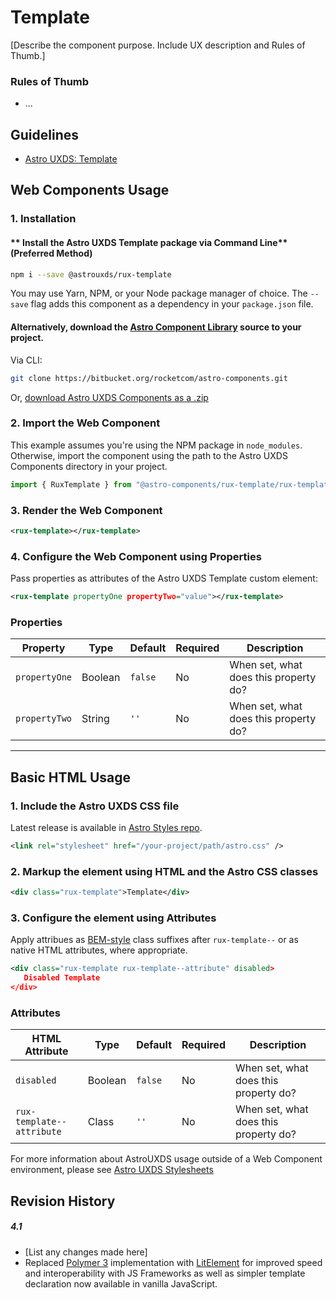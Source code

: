 # Template 
[Describe the component purpose. Include UX description and Rules of Thumb.]

### Rules of Thumb
- ...

## Guidelines

* [Astro UXDS: Template](https://www.astrouxds.com/ui-components/template)


## Web Components Usage

### 1. Installation
#### ** Install the Astro UXDS Template package via Command Line** (Preferred Method)

```sh
npm i --save @astrouxds/rux-template
```

You may use Yarn, NPM, or your Node package manager of choice. The `--save` flag adds this component as a dependency in your `package.json` file.


#### **Alternatively**, download the [Astro Component Library](https://bitbucket.org/rocketcom/astro-components/src/master/) source to your project.
Via CLI: 

```sh
git clone https://bitbucket.org/rocketcom/astro-components.git
```

Or, [download Astro UXDS Components as a .zip](https://bitbucket.org/rocketcom/astro-components/get/master.zip)


### 2. Import the Web Component
This example assumes you're using the NPM package in `node_modules`. Otherwise, import the component using the path to the Astro UXDS Components directory in your project.

```javascript
import { RuxTemplate } from "@astro-components/rux-template/rux-template.js";
```

### 3. Render the Web Component

```xml
<rux-template></rux-template>
```

### 4. Configure the Web Component using Properties
Pass properties as attributes of the Astro UXDS Template custom element:

```xml
<rux-template propertyOne propertyTwo="value"></rux-template>
```

### Properties
| Property | Type | Default | Required | Description |
| --- | --- | --- | --- | --- |
| `propertyOne` | Boolean | `false` | No | When set, what does this property do? |
| `propertyTwo` | String | `''` | No | When set, what does this property do? |

---

## Basic HTML Usage

### 1. Include the Astro UXDS CSS file
Latest release is available in [Astro Styles repo](https://bitbucket.org/rocketcom/astro-styles/src/master/). 

```xml
<link rel="stylesheet" href="/your-project/path/astro.css" />
```

### 2. Markup the element using HTML and the Astro CSS classes

```xml
<div class="rux-template">Template</div>
```

### 3. Configure the element using Attributes
Apply attribues as [BEM-style](http://getbem.com/introduction/) class suffixes after `rux-template--` or as native HTML attributes, where appropriate. 

```xml
<div class="rux-template rux-template--attribute" disabled>
   Disabled Template
</div>
```
### Attributes
| HTML Attribute | Type | Default | Required | Description |
| --- | --- | --- | --- | --- |
| `disabled` | Boolean | `false` | No | When set, what does this property do? |
| `rux-template--attribute` | Class | `''` | No | When set, what does this property do? |


For more information about AstroUXDS usage outside of a Web Component environment, please see [Astro UXDS Stylesheets](https://bitbucket.org/rocketcom/astro-styles)


## Revision History
##### **4.1**
- [List any changes made here]
- Replaced [Polymer 3](https://www.polymer-project.org) implementation with [LitElement](https://lit-element.polymer-project.org/) for improved speed and interoperability with JS Frameworks as well as simpler template declaration now available in vanilla JavaScript.


